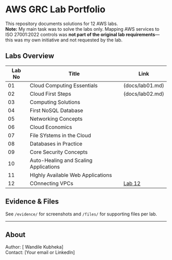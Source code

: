 # AWS GRC Lab Portfolio

This repository documents solutions for 12 AWS labs.  
**Note:** My main task was to solve the labs only. Mapping AWS services to ISO 27001:2022 controls was **not part of the original lab requirements**—this was my own initiative and not requested by the lab.


## Labs Overview

| Lab No | Title                              | Link                   | 
|--------|---------------------------------------|------------------------|
| 01     | Cloud Computing Essentials            |(docs/lab01.md) |
| 02     | Cloud First Steps                     |(docs/lab02.md) |   
| 03     | Computing Solutions                   |                        |                    
| 04     | First NoSQL Database|                 |                        |                   
| 05     | Networking Concepts                   |                        |                    
| 06     | Cloud Economics                       |                        |                    
| 07     | File SYstems in the Cloud             |                        |                    
| 08     | Databases in Practice                 |                        |                    
| 09     | Core Security Concepts                |                        |                    
| 10     | Auto-Healing and Scaling Applications |                        |                               
| 11     | HIghly Available Web Applications     |                        |                                              
| 12     | COnnecting VPCs                       |[Lab 12](docs/lab12.md) |
                                          
## Evidence & Files

See `/evidence/` for screenshots and `/files/` for supporting files per lab.

---

## About

Author: [ Wandile Kubheka]  
Contact: [Your email or LinkedIn]
